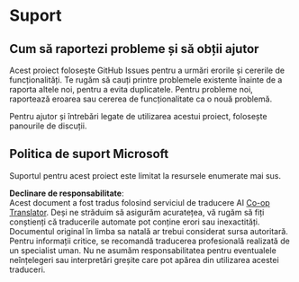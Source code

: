 <!--
CO_OP_TRANSLATOR_METADATA:
{
  "original_hash": "fdfc08baee91e402938a2b1f94fe0949",
  "translation_date": "2025-08-26T00:43:35+00:00",
  "source_file": "etc/SUPPORT.md",
  "language_code": "ro"
}
-->
# Suport

## Cum să raportezi probleme și să obții ajutor  

Acest proiect folosește GitHub Issues pentru a urmări erorile și cererile de funcționalități. Te rugăm să cauți printre problemele existente înainte de a raporta altele noi, pentru a evita duplicatele. Pentru probleme noi, raportează eroarea sau cererea de funcționalitate ca o nouă problemă.

Pentru ajutor și întrebări legate de utilizarea acestui proiect, folosește panourile de discuții.

## Politica de suport Microsoft  

Suportul pentru acest proiect este limitat la resursele enumerate mai sus.

**Declinare de responsabilitate**:  
Acest document a fost tradus folosind serviciul de traducere AI [Co-op Translator](https://github.com/Azure/co-op-translator). Deși ne străduim să asigurăm acuratețea, vă rugăm să fiți conștienți că traducerile automate pot conține erori sau inexactități. Documentul original în limba sa natală ar trebui considerat sursa autoritară. Pentru informații critice, se recomandă traducerea profesională realizată de un specialist uman. Nu ne asumăm responsabilitatea pentru eventualele neînțelegeri sau interpretări greșite care pot apărea din utilizarea acestei traduceri.